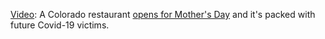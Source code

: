 <a href="https://twitter.com/nick__puckett/status/1259541624389955584">Video</a>: A Colorado restaurant <a href="https://www.denverpost.com/2020/05/10/castle-rock-cc-coffee-reopens-coronavirus/amp/">opens for Mother's Day</a> and it's packed with future Covid-19 victims. 
